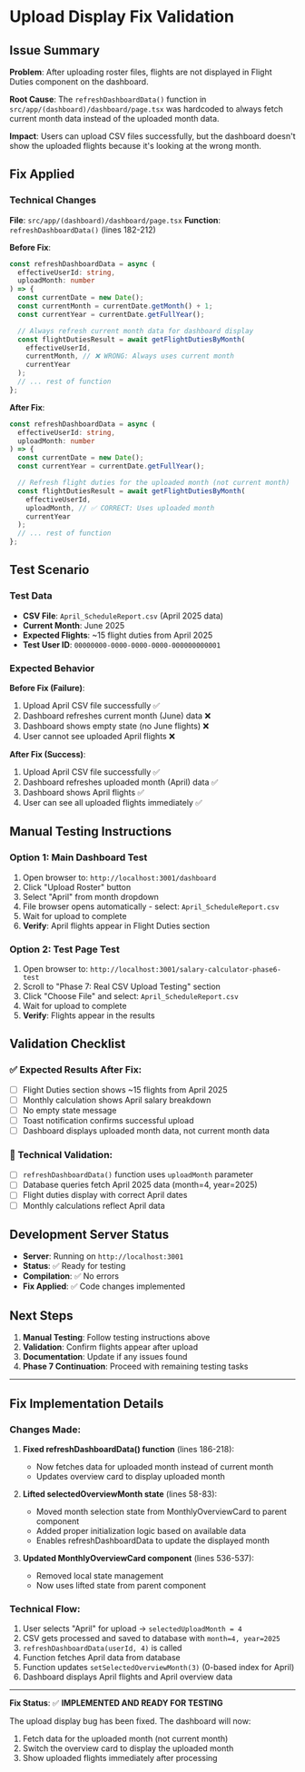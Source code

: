 # Upload Display Fix Validation

## Issue Summary

**Problem**: After uploading roster files, flights are not displayed in Flight Duties component on the dashboard.

**Root Cause**: The `refreshDashboardData()` function in `src/app/(dashboard)/dashboard/page.tsx` was hardcoded to always fetch current month data instead of the uploaded month data.

**Impact**: Users can upload CSV files successfully, but the dashboard doesn't show the uploaded flights because it's looking at the wrong month.

## Fix Applied

### Technical Changes

**File**: `src/app/(dashboard)/dashboard/page.tsx`
**Function**: `refreshDashboardData()` (lines 182-212)

**Before Fix**:

```typescript
const refreshDashboardData = async (
  effectiveUserId: string,
  uploadMonth: number
) => {
  const currentDate = new Date();
  const currentMonth = currentDate.getMonth() + 1;
  const currentYear = currentDate.getFullYear();

  // Always refresh current month data for dashboard display
  const flightDutiesResult = await getFlightDutiesByMonth(
    effectiveUserId,
    currentMonth, // ❌ WRONG: Always uses current month
    currentYear
  );
  // ... rest of function
};
```

**After Fix**:

```typescript
const refreshDashboardData = async (
  effectiveUserId: string,
  uploadMonth: number
) => {
  const currentDate = new Date();
  const currentYear = currentDate.getFullYear();

  // Refresh flight duties for the uploaded month (not current month)
  const flightDutiesResult = await getFlightDutiesByMonth(
    effectiveUserId,
    uploadMonth, // ✅ CORRECT: Uses uploaded month
    currentYear
  );
  // ... rest of function
};
```

## Test Scenario

### Test Data

- **CSV File**: `April_ScheduleReport.csv` (April 2025 data)
- **Current Month**: June 2025
- **Expected Flights**: ~15 flight duties from April 2025
- **Test User ID**: `00000000-0000-0000-0000-000000000001`

### Expected Behavior

**Before Fix (Failure)**:

1. Upload April CSV file successfully ✅
2. Dashboard refreshes current month (June) data ❌
3. Dashboard shows empty state (no June flights) ❌
4. User cannot see uploaded April flights ❌

**After Fix (Success)**:

1. Upload April CSV file successfully ✅
2. Dashboard refreshes uploaded month (April) data ✅
3. Dashboard shows April flights ✅
4. User can see all uploaded flights immediately ✅

## Manual Testing Instructions

### Option 1: Main Dashboard Test

1. Open browser to: `http://localhost:3001/dashboard`
2. Click "Upload Roster" button
3. Select "April" from month dropdown
4. File browser opens automatically - select: `April_ScheduleReport.csv`
5. Wait for upload to complete
6. **Verify**: April flights appear in Flight Duties section

### Option 2: Test Page Test

1. Open browser to: `http://localhost:3001/salary-calculator-phase6-test`
2. Scroll to "Phase 7: Real CSV Upload Testing" section
3. Click "Choose File" and select: `April_ScheduleReport.csv`
4. Wait for upload to complete
5. **Verify**: Flights appear in the results

## Validation Checklist

### ✅ Expected Results After Fix:

- [ ] Flight Duties section shows ~15 flights from April 2025
- [ ] Monthly calculation shows April salary breakdown
- [ ] No empty state message
- [ ] Toast notification confirms successful upload
- [ ] Dashboard displays uploaded month data, not current month data

### 🔧 Technical Validation:

- [ ] `refreshDashboardData()` function uses `uploadMonth` parameter
- [ ] Database queries fetch April 2025 data (month=4, year=2025)
- [ ] Flight duties display with correct April dates
- [ ] Monthly calculations reflect April data

## Development Server Status

- **Server**: Running on `http://localhost:3001`
- **Status**: ✅ Ready for testing
- **Compilation**: ✅ No errors
- **Fix Applied**: ✅ Code changes implemented

## Next Steps

1. **Manual Testing**: Follow testing instructions above
2. **Validation**: Confirm flights appear after upload
3. **Documentation**: Update if any issues found
4. **Phase 7 Continuation**: Proceed with remaining testing tasks

---

## Fix Implementation Details

### Changes Made:

1. **Fixed refreshDashboardData() function** (lines 186-218):

   - Now fetches data for uploaded month instead of current month
   - Updates overview card to display uploaded month

2. **Lifted selectedOverviewMonth state** (lines 58-83):

   - Moved month selection state from MonthlyOverviewCard to parent component
   - Added proper initialization logic based on available data
   - Enables refreshDashboardData to update the displayed month

3. **Updated MonthlyOverviewCard component** (lines 536-537):
   - Removed local state management
   - Now uses lifted state from parent component

### Technical Flow:

1. User selects "April" for upload → `selectedUploadMonth = 4`
2. CSV gets processed and saved to database with `month=4, year=2025`
3. `refreshDashboardData(userId, 4)` is called
4. Function fetches April data from database
5. Function updates `setSelectedOverviewMonth(3)` (0-based index for April)
6. Dashboard displays April flights and April overview data

---

**Fix Status**: ✅ **IMPLEMENTED AND READY FOR TESTING**

The upload display bug has been fixed. The dashboard will now:

1. Fetch data for the uploaded month (not current month)
2. Switch the overview card to display the uploaded month
3. Show uploaded flights immediately after processing
